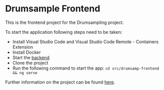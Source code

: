 # Drumsample Frontend

This is the frontend project for the Drumsampling project.

To start the application following steps need to be taken:
- Install Visual Studio Code and Visual Studio Code Remote - Containers Extension
- Install Docker
- Start the [backend](https://github.com/NiklasWan/DrumsamplerBackend)
- Clone the project
- Run the following command to start the app: `cd src/drumsamp-frontend && ng serve`

Further information on the project can be found [here](https://creative-technologies.de/implementation-of-a-distributed-ai-driven-audio-sample-manager).